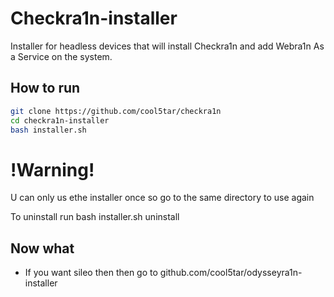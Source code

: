 # Checkra1n-installer
Installer for headless devices that will install Checkra1n and add Webra1n As a Service on the system.

## How to run
```bash
git clone https://github.com/cool5tar/checkra1n
cd checkra1n-installer
bash installer.sh
```
# !Warning!

U can only us ethe installer once so go to the same directory to use again

To uninstall run bash installer.sh uninstall

## Now what
- If you want sileo then then go to github.com/cool5tar/odysseyra1n-installer
